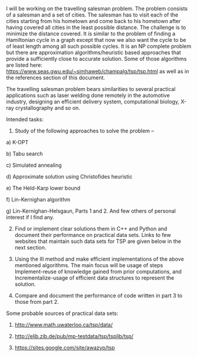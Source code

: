 I will be working on the travelling salesman problem. The problem consists of a salesman and a set of cities. The salesman has to visit each of the cities starting from his hometown and come back to his hometown after having covered all cities in the least possible distance. The challenge is to minimize the distance covered. It is similar to the problem of finding a Hamiltonian cycle in a graph except that now we also want the cycle to be of least length among all such possible cycles. It is an NP complete problem but there are approximation algorithms/heuristic based approaches that provide a sufficiently close to accurate solution. Some of those algorithms are listed here: https://www.seas.gwu.edu/~simhaweb/champalg/tsp/tsp.html as well as in the references section of this document. 

The travelling salesman problem bears similarities to several practical applications such as laser welding done remotely in the automotive industry, designing an efficient delivery system, computational biology, X-ray crystallography and so on.

Intended tasks:

1)	Study of the following approaches to solve the problem – 

a)	K-OPT

b)	Tabu search

c)	Simulated annealing

d)	Approximate solution using Christofides heuristic

e)	The Held-Karp lower bound

f)	Lin-Kernighan algorithm

g)  Lin-Kernighan-Helsgaun, Parts 1 and 2.
And few others of personal interest if I find any.

2)	Find or implement clear solutions them in C++ and Python and document their performance on practical data sets. Links to few websites that maintain such data sets for TSP are given below in the next section.

3)	Using the III method and make efficient implementations of the above mentioned algorithms. The main focus will be usage of steps Implement-reuse of knowledge gained from prior computations, and Incrementalize-usage of efficient data structures to represent the solution.

4)	Compare and document the performance of code written in part 3 to those from part 2.

Some probable sources of practical data sets:

1)	http://www.math.uwaterloo.ca/tsp/data/

2)	http://elib.zib.de/pub/mp-testdata/tsp/tsplib/tsp/

3)	https://sites.google.com/site/awazyp/tsp

